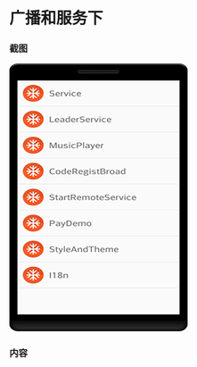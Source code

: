 # 广播和服务下
### 截图
![截图](https://github.com/BruceAnda/Android52/blob/master/screenshot/day08/pic/pic.png)

### 内容